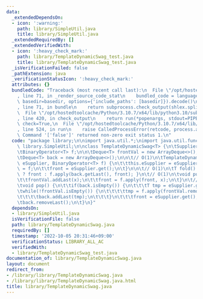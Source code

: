 ```yaml
---
data:
  _extendedDependsOn:
  - icon: ':warning:'
    path: library/SimpleUtil.java
    title: library/SimpleUtil.java
  _extendedRequiredBy: []
  _extendedVerifiedWith:
  - icon: ':heavy_check_mark:'
    path: library/TemplateDynamicSwag_test.java
    title: library/TemplateDynamicSwag_test.java
  _isVerificationFailed: false
  _pathExtension: java
  _verificationStatusIcon: ':heavy_check_mark:'
  attributes: {}
  bundledCode: "Traceback (most recent call last):\n  File \"/opt/hostedtoolcache/Python/3.10.7/x64/lib/python3.10/site-packages/onlinejudge_verify/documentation/build.py\"\
    , line 71, in _render_source_code_stat\n    bundled_code = language.bundle(stat.path,\
    \ basedir=basedir, options={'include_paths': [basedir]}).decode()\n  File \"/opt/hostedtoolcache/Python/3.10.7/x64/lib/python3.10/site-packages/onlinejudge_verify/languages/user_defined.py\"\
    , line 71, in bundle\n    return subprocess.check_output(shlex.split(command))\n\
    \  File \"/opt/hostedtoolcache/Python/3.10.7/x64/lib/python3.10/subprocess.py\"\
    , line 420, in check_output\n    return run(*popenargs, stdout=PIPE, timeout=timeout,\
    \ check=True,\n  File \"/opt/hostedtoolcache/Python/3.10.7/x64/lib/python3.10/subprocess.py\"\
    , line 524, in run\n    raise CalledProcessError(retcode, process.args,\nsubprocess.CalledProcessError:\
    \ Command '['false']' returned non-zero exit status 1.\n"
  code: "package library;\n\nimport java.util.*;\nimport java.util.function.*;\nimport\
    \ library.SimpleUtil;\n\nclass TemplateDynamicSwag<T> {\n\tSupplier<T> eSupplier;\n\
    \tBinaryOperator<T> f;\n\n\tDeque<T> frontVal = new ArrayDeque<>();\n\tT front;\n\
    \tDeque<T> back = new ArrayDeque<>();\n\n\t// O(1)\n\tTemplateDynamicSwag(Supplier<T>\
    \ eSupplier, BinaryOperator<T> f) {\n\t\tthis.eSupplier = eSupplier;\n\t\tthis.f\
    \ = f;\n\t\tfront = eSupplier.get();\n\t}\n\n\t// O(1)\n\tT fold() { return back.isEmpty()\
    \ ? front : f.apply(back.getLast(), front); }\n\t// O(1)\n\tvoid push(T x) {\n\
    \t\tfrontVal.addLast(x);\n\t\tfront = f.apply(front, x);\n\t}\n\t// O(1) amortized\n\
    \tvoid pop() {\n\t\tif(back.isEmpty()) {\n\t\t\tT tmp = eSupplier.get();\n\t\t\
    \twhile(!frontVal.isEmpty()) {\n\t\t\t\ttmp = f.apply(frontVal.removeLast(), tmp);\n\
    \t\t\t\tback.addLast(tmp);\n\t\t\t}\n\t\t\tfront = eSupplier.get();\n\t\t}\n\t\
    \tback.removeLast();\n\t}\n}"
  dependsOn:
  - library/SimpleUtil.java
  isVerificationFile: false
  path: library/TemplateDynamicSwag.java
  requiredBy: []
  timestamp: '2022-10-05 20:31:46+09:00'
  verificationStatus: LIBRARY_ALL_AC
  verifiedWith:
  - library/TemplateDynamicSwag_test.java
documentation_of: library/TemplateDynamicSwag.java
layout: document
redirect_from:
- /library/library/TemplateDynamicSwag.java
- /library/library/TemplateDynamicSwag.java.html
title: library/TemplateDynamicSwag.java
---
```

